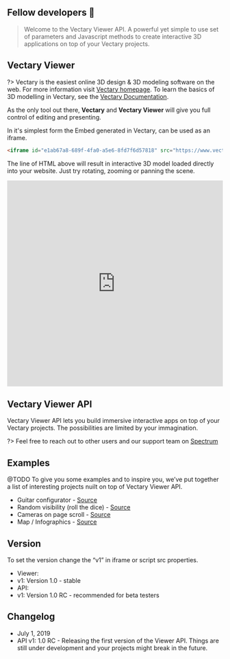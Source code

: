 ## Fellow developers &#128406;

> Welcome to the Vectary Viewer API. A powerful yet simple to use set of parameters and Javascript methods to create interactive 3D applications on top of your Vectary projects.

## Vectary Viewer

?> Vectary is the easiest online 3D design & 3D modeling software on the web. For more information visit [Vectary homepage](https://www.vectary.com). To learn the basics of 3D modelling in Vectary, see the [Vectary Documentation](https://www.vectary.com/docs/).

As the only tool out there, **Vectary** and **Vectary Viewer** will give you full control of editing and presenting. 

In it's simplest form the Embed generated in Vectary, can be used as an iframe.

```html
<iframe id="e1ab67a8-689f-4fa0-a5e6-8fd7f6d57818" src="https://www.vectary.com/embed/viewer/v1/viewer.html?model=e1ab67a8-689f-4fa0-a5e6-8fd7f6d57818&env=default&envRotation=0&autoplay=1&turntable=0&showPreloader=1" frameborder="0" width="100%" height="480"></iframe>
```
The line of HTML above will result in interactive 3D model loaded directly into your website. Just try rotating, zooming or panning the scene.

<iframe id="e1ab67a8-689f-4fa0-a5e6-8fd7f6d57818" src="https://www.vectary.com/embed/viewer/v1/viewer.html?model=e1ab67a8-689f-4fa0-a5e6-8fd7f6d57818&env=default&envRotation=0&autoplay=1&turntable=0&showPreloader=1" frameborder="0" width="100%" height="480"></iframe>

## Vectary Viewer API

Vectary Viewer API lets you build immersive interactive apps on top of your Vectary projects. The possibilities are limited by your immagination. 


?> Feel free to reach out to other users and our support team on [Spectrum](https://spectrum.chat/vectary)

## Examples

@TODO To give you some examples and to inspire you, we’ve put together a list of interesting projects nuilt on top of Vectary Viewer API.

- Guitar configurator - [Source](#)
- Random visibility (roll the dice) - [Source](#)
- Cameras on page scroll - [Source](#)
- Map / Infographics - [Source](#)

## Version

To set the version change the “v1” in iframe or script src properties.

- Viewer:
 - v1: Version 1.0 - stable
- API:
 - v1: Version 1.0 RC - recommended for beta testers

## Changelog

- July 1, 2019
 - API v1: 1.0 RC - Releasing the first version of the Viewer API. Things are still under development and your projects might break in the future.
